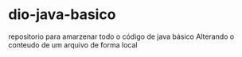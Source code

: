 # dio-java-basico
repositorio para amarzenar todo o código de java básico
Alterando o conteudo de um arquivo de forma local 